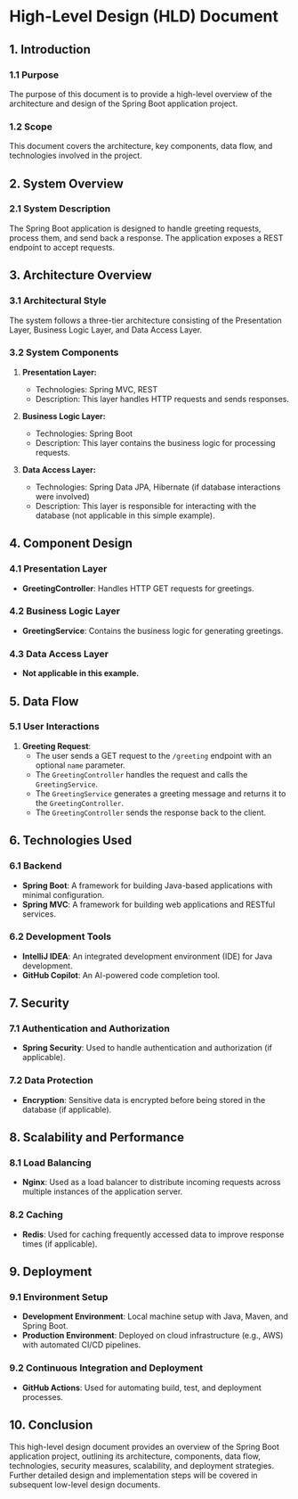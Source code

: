 # High-Level Design (HLD) Document

## 1. Introduction

### 1.1 Purpose
The purpose of this document is to provide a high-level overview of the architecture and design of the Spring Boot application project.

### 1.2 Scope
This document covers the architecture, key components, data flow, and technologies involved in the project.

## 2. System Overview

### 2.1 System Description
The Spring Boot application is designed to handle greeting requests, process them, and send back a response. The application exposes a REST endpoint to accept requests.

## 3. Architecture Overview

### 3.1 Architectural Style
The system follows a three-tier architecture consisting of the Presentation Layer, Business Logic Layer, and Data Access Layer.

### 3.2 System Components
1. **Presentation Layer:**
    - Technologies: Spring MVC, REST
    - Description: This layer handles HTTP requests and sends responses.

2. **Business Logic Layer:**
    - Technologies: Spring Boot
    - Description: This layer contains the business logic for processing requests.

3. **Data Access Layer:**
    - Technologies: Spring Data JPA, Hibernate (if database interactions were involved)
    - Description: This layer is responsible for interacting with the database (not applicable in this simple example).

## 4. Component Design

### 4.1 Presentation Layer
- **GreetingController**: Handles HTTP GET requests for greetings.

### 4.2 Business Logic Layer
- **GreetingService**: Contains the business logic for generating greetings.

### 4.3 Data Access Layer
- **Not applicable in this example.**

## 5. Data Flow

### 5.1 User Interactions
1. **Greeting Request**:
    - The user sends a GET request to the `/greeting` endpoint with an optional `name` parameter.
    - The `GreetingController` handles the request and calls the `GreetingService`.
    - The `GreetingService` generates a greeting message and returns it to the `GreetingController`.
    - The `GreetingController` sends the response back to the client.

## 6. Technologies Used

### 6.1 Backend
- **Spring Boot**: A framework for building Java-based applications with minimal configuration.
- **Spring MVC**: A framework for building web applications and RESTful services.

### 6.2 Development Tools
- **IntelliJ IDEA**: An integrated development environment (IDE) for Java development.
- **GitHub Copilot**: An AI-powered code completion tool.

## 7. Security

### 7.1 Authentication and Authorization
- **Spring Security**: Used to handle authentication and authorization (if applicable).

### 7.2 Data Protection
- **Encryption**: Sensitive data is encrypted before being stored in the database (if applicable).

## 8. Scalability and Performance

### 8.1 Load Balancing
- **Nginx**: Used as a load balancer to distribute incoming requests across multiple instances of the application server.

### 8.2 Caching
- **Redis**: Used for caching frequently accessed data to improve response times (if applicable).

## 9. Deployment

### 9.1 Environment Setup
- **Development Environment**: Local machine setup with Java, Maven, and Spring Boot.
- **Production Environment**: Deployed on cloud infrastructure (e.g., AWS) with automated CI/CD pipelines.

### 9.2 Continuous Integration and Deployment
- **GitHub Actions**: Used for automating build, test, and deployment processes.

## 10. Conclusion

This high-level design document provides an overview of the Spring Boot application project, outlining its architecture, components, data flow, technologies, security measures, scalability, and deployment strategies. Further detailed design and implementation steps will be covered in subsequent low-level design documents.